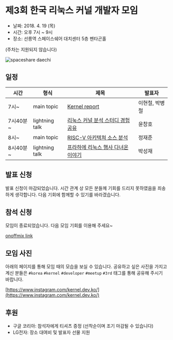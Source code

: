 # 제3회 한국 리눅스 커널 개발자 모임

* 날짜: 2018. 4. 19 (목)
* 시간: 오후 7시 ~ 9시
* 장소: 선릉역 스페이스쉐어 대치센터 5층 펜타곤홀

(주차는 지원되지 않습니다)

![spaceshare daechi](http://daechi.spaceshare.kr/img/daechi/daechi_map.jpg)

## 일정

| 시간 | 형식 | 제목 | 발표자 |
|----|----|----|----|
| 7시~ |  main topic | [Kernel report](session-01/) | 이현철, 박병철 |
| 7시40분~ | lightning talk | [리눅스 커널 분석 스터디 경험 공유](lightning-01/)| 윤창호 |
| 8시~ | main topic | [RISC-V 아키텍쳐 소스 분석](session-02/) | 정재준 |
| 8시40분~ | lightning talk | [프라하에 리눅스 행사 다녀온 이야기](lightning-02/) | 박성재 |

## 발표 신청
발표 신청이 마감되었습니다. 시간 관계 상 모든 분들께 기회를 드리지 못하였음을 죄송하게 생각합니다.
다음 기회에 함께할 수 있기를 바라겠습니다.

## 참석 신청
모임이 종료되었습니다. 다음 모임 기회를 이용해 주세요~

[onoffmix link](https://onoffmix.com/event/128774)

## 모임 사진
아래의 페이지를 통해 모임 때의 모습을 보실 수 있습니다. 공유하고 싶은 사진을 가지고 계신 분들은
`#korea` `#kernel` `#developer` `#meetup` `#3rd` 태그를 통해 공유해 주시기 바랍니다.

[https://www.instagram.com/kernel.dev.ko/](https://www.instagram.com/kernel.dev.ko/)

## 후원
* 구글 코리아: 참석자에게 티셔츠 증정 (선착순이며 조기 마감될 수 있습니다)
* LG전자: 장소 대여비 및 발표자 선물 지원

